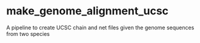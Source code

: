 # make_genome_alignment_ucsc
A pipeline to create UCSC chain and net files given the genome sequences from two species

